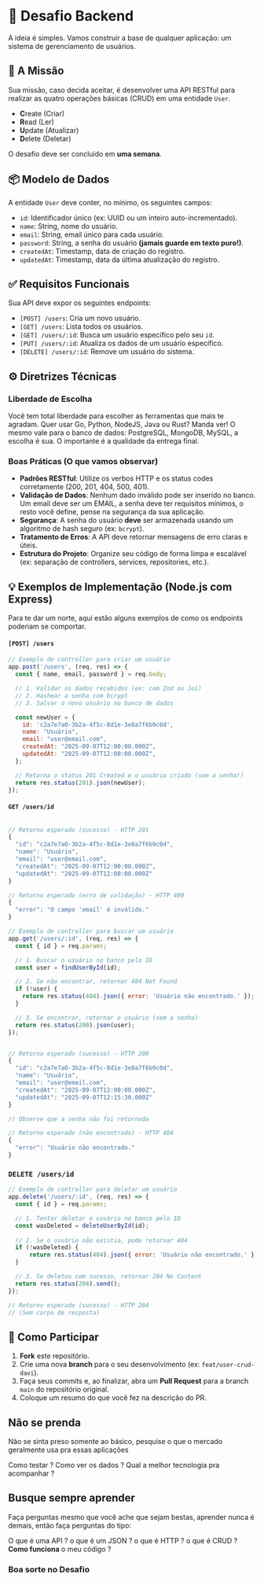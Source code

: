 # 🚀 Desafio Backend

A ideia é simples. Vamos construir a base de qualquer aplicação: um sistema de gerenciamento de usuários.

## 📜 A Missão

Sua missão, caso decida aceitar, é desenvolver uma API RESTful para realizar as quatro operações básicas (CRUD) em uma entidade `User`.

-   **C**reate (Criar)
-   **R**ead (Ler)
-   **U**pdate (Atualizar)
-   **D**elete (Deletar)

O desafio deve ser concluído em **uma semana**.

## 📦 Modelo de Dados

A entidade `User` deve conter, no mínimo, os seguintes campos:

-   `id`: Identificador único (ex: UUID ou um inteiro auto-incrementado).
-   `name`: String, nome do usuário.
-   `email`: String, email único para cada usuário.
-   `password`: String, a senha do usuário **(jamais guarde em texto puro!)**.
-   `createdAt`: Timestamp, data de criação do registro.
-   `updatedAt`: Timestamp, data da última atualização do registro.

## ✅ Requisitos Funcionais

Sua API deve expor os seguintes endpoints:

-   `[POST] /users`: Cria um novo usuário.
-   `[GET] /users`: Lista todos os usuários.
-   `[GET] /users/:id`: Busca um usuário específico pelo seu `id`.
-   `[PUT] /users/:id`: Atualiza os dados de um usuário específico.
-   `[DELETE] /users/:id`: Remove um usuário do sistema.

## ⚙️ Diretrizes Técnicas

### Liberdade de Escolha
Você tem total liberdade para escolher as ferramentas que mais te agradam. Quer usar Go, Python, NodeJS, Java ou Rust? Manda ver! O mesmo vale para o banco de dados: PostgreSQL, MongoDB, MySQL, a escolha é sua. O importante é a qualidade da entrega final.

### Boas Práticas (O que vamos observar)
-   **Padrões RESTful**: Utilize os verbos HTTP e os status codes corretamente (200, 201, 404, 500, 401).
-   **Validação de Dados**: Nenhum dado inválido pode ser inserido no banco. Um email deve ser um EMAIL, a senha deve ter requisitos mínimos, o resto você define, pense na segurança da sua aplicação.
-   **Segurança**: A senha do usuário **deve** ser armazenada usando um algoritmo de hash seguro (ex: `bcrypt`).
-   **Tratamento de Erros**: A API deve retornar mensagens de erro claras e úteis.
-   **Estrutura do Projeto**: Organize seu código de forma limpa e escalável (ex: separação de controllers, services, repositories, etc.).

## 💡 Exemplos de Implementação (Node.js com Express)

Para te dar um norte, aqui estão alguns exemplos de como os endpoints poderiam se comportar.

#### `[POST] /users`

```javascript
// Exemplo de controller para criar um usuário
app.post('/users', (req, res) => {
  const { name, email, password } = req.body;

  // 1. Validar os dados recebidos (ex: com Zod ou Joi)
  // 2. Hashear a senha com bcrypt
  // 3. Salvar o novo usuário no banco de dados

  const newUser = {
    id: 'c2a7e7a0-3b2a-4f5c-8d1e-3e8a7f6b9c0d',
    name: "Usuário",
    email: "user@email.com",
    createdAt: "2025-09-07T12:00:00.000Z",
    updatedAt: "2025-09-07T12:00:00.000Z",
  };

  // Retorna o status 201 Created e o usuário criado (sem a senha!)
  return res.status(201).json(newUser);
});
```
#### `GET /users/id`

```javascript

// Retorno esperado (sucesso) - HTTP 201
{
  "id": "c2a7e7a0-3b2a-4f5c-8d1e-3e8a7f6b9c0d",
  "name": "Usuário",
  "email": "user@email.com",
  "createdAt": "2025-09-07T12:00:00.000Z",
  "updatedAt": "2025-09-07T12:00:00.000Z"
}

// Retorno esperado (erro de validação) - HTTP 400
{
  "error": "O campo 'email' é inválido."
}

// Exemplo de controller para buscar um usuário
app.get('/users/:id', (req, res) => {
  const { id } = req.params;

  // 1. Buscar o usuário no banco pelo ID
  const user = findUserById(id);

  // 2. Se não encontrar, retornar 404 Not Found
  if (!user) {
    return res.status(404).json({ error: 'Usuário não encontrado.' });
  }

  // 3. Se encontrar, retornar o usuário (sem a senha)
  return res.status(200).json(user);
});


// Retorno esperado (sucesso) - HTTP 200
{
  "id": "c2a7e7a0-3b2a-4f5c-8d1e-3e8a7f6b9c0d",
  "name": "Usuário",
  "email": "user@email.com",
  "createdAt": "2025-09-07T12:00:00.000Z",
  "updatedAt": "2025-09-07T12:15:30.000Z"
}

// Observe que a senha não foi retornada

// Retorno esperado (não encontrado) - HTTP 404
{
  "error": "Usuário não encontrado."
}
```

### `DELETE /users/id`

```javascript
// Exemplo de controller para deletar um usuário
app.delete('/users/:id', (req, res) => {
  const { id } = req.params;

  // 1. Tentar deletar o usuário no banco pelo ID
  const wasDeleted = deleteUserById(id);
  
  // 2. Se o usuário não existia, pode retornar 404
  if (!wasDeleted) {
      return res.status(404).json({ error: 'Usuário não encontrado.' });
  }

  // 3. Se deletou com sucesso, retornar 204 No Content
  return res.status(204).send();
});

// Retorno esperado (sucesso) - HTTP 204
// (Sem corpo de resposta)
```

## 🎉 Como Participar

1.  **Fork** este repositório.
2.  Crie uma nova **branch** para o seu desenvolvimento (ex: `feat/user-crud-davi`).
3.  Faça seus commits e, ao finalizar, abra um **Pull Request** para a branch `main` do repositório original.
4.  Coloque um resumo do que você fez na descrição do PR.

## Não se prenda

Não se sinta preso somente ao básico, pesquise o que o mercado geralmente usa pra essas aplicações

Como testar ?
Como ver os dados ?
Qual a melhor tecnologia pra acompanhar ?

## Busque sempre aprender

Faça perguntas mesmo que você ache que sejam bestas, aprender nunca é demais, então faça perguntas do tipo:

O que é uma API ?
o que é um JSON ?
o que é HTTP ?
o que é CRUD ?
**Como funciona** o meu código ?

### Boa sorte no Desafio

